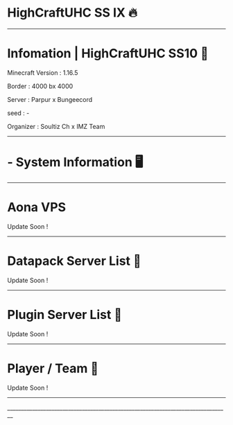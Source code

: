 # HighCraftUHC SS IX 🔥
________________________________________________________________________________
# Infomation | HighCraftUHC SS10 📡

Minecraft Version : 1.16.5

Border :  4000 bx 4000

Server : Parpur x Bungeecord

seed : -

Organizer : Soultiz Ch x IMZ Team 
________________________________________________________________________________
# - System Information 🖥️
________________________________________________________________________________
# Aona VPS

Update Soon !
________________________________________________________________________________
# Datapack Server List 📃

Update Soon !
________________________________________________________________________________
# Plugin Server List 📃

Update Soon !
________________________________________________________________________________
# Player / Team 📃

Update Soon !
________________________________________________________________________________
\_\_\_\_\_\_\_\_\_\_\_\_\_\_\_\_\_\_\_\_\_\_\_\_\_\_\_\_\_\_\_\_\_\_\_\_\_\_\_\_\_\_\_\_\_\_\_\_\_\_\_\_\_\__\_\_\_\_\_\_\_\_\_\_\_\_\_\_\_\_\_\_\_\_\_\_\_\_\_
